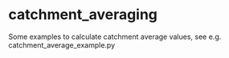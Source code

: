 # catchment_averaging
Some examples to calculate catchment average values, see e.g. catchment_average_example.py
